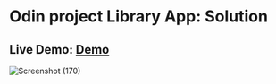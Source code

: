 # Odin project Library App: Solution 

## Live Demo: [Demo](https://library-app-xi-wine.vercel.app/)

![Screenshot (170)](https://github.com/cjpanda/Library-App/assets/107156444/9d7b1df5-22a8-49ec-b47e-e3c7b4aefe31)
